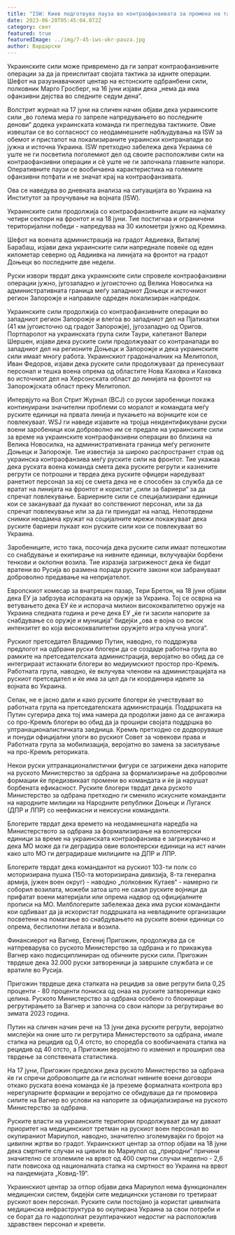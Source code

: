 ```yaml
---
title: "ISW: Киев подготвува пауза во контраофанзивата за промена на тактиката"
date: 2023-06-20T05:45:04.072Z
category: свет
featured: true
featuredImage: ../img/7-45-iws-ukr-pauza.jpg
author: Вардарски
---
```

Украинските сили може привремено да ги запрат контраофанзивните операции за да ја преиспитаат својата тактика за идните операции. Шефот на разузнавачкиот центар на естонските одбранбени сили, полковник Марго Гросберг, на 16 јуни изјави дека „нема да има офанзивни дејства во следните седум дена“.

Волстрит журнал на 17 јуни на сличен начин објави дека украинските сили „во голема мера го запреле напредувањето во последните денови“ додека украинската команда ги прегледува тактиките. Овие извештаи се во согласност со неодамнешните набљудувања на ISW за обемот и пристапот на локализираните украински контранапади во јужна и источна Украина. ISW претходно забележа дека Украина сè уште не ги посветила поголемиот дел од своите расположливи сили на контраофанзивни операции и сè уште не ги започнала главните напори. Оперативните паузи се вообичаена карактеристика на големите офанзивни потфати и не значат крај на контраофанзивата.

Ова се наведува во дневната анализа на ситуацијата во Украина на Институтот за проучување на војната (ISW).

Украинските сили продолжија со контраофанзивните акции на најмалку четири сектори на фронтот и на 18 јуни. Тие постигнаа и ограничени територијални победи - напредуваа на 30 километри јужно од Кремина.

Шефот на воената администрација на градот Авдиевка, Виталиј Барабаш, изјави дека украинските сили напреднале повеќе од еден километар северно од Авдиивка на линијата на фронтот на градот Доњецк во последните две недели.

Руски извори тврдат дека украинските сили спровеле контраофанзивни операции јужно, југозападно и југоисточно од Велика Новосилка на административната граница меѓу западниот Доњецк и источниот регион Запорожје и направиле одреден локализиран напредок.

Украинските сили продолжија со контраофанзивните операции во западниот регион Запорожје и влегоа во западниот дел на Пјатихатки (41 км југоисточно од градот Запорожје), југозападно од Оригов. Портпаролот на украинската група сили Таури, капетанот Валери Шершен, изјави дека руските сили продолжуваат со контранапади во западниот дел на регионите Доњецк и Запорожје и дека украинските сили имаат многу работа. Украинскиот градоначалник на Мелитопол, Иван Федоров, изјави дека руските сили продолжуваат да пренесуваат персонал и тешка воена опрема од областите Нова Каховка и Каховка во источниот дел на Херсонската област до линијата на фронтот на Запорожјската област преку Мелитопол.

Интервјуто на Вол Стрит Журнал (ВСЈ) со руски заробеници покажа континуирани значителни проблеми со моралот и командата меѓу руските единици на првата линија и пукањето на војниците кои се повлекуваат. WSJ ги наведе изјавите на тројца неидентификувани руски воени заробеници кои доброволно им се предале на украинските сили за време на украинските контраофанзивни операции во близина на Велика Новосилка, на административната граница меѓу регионите Доњецк и Запорожје. Тие известија за широко распространет страв од украинска контраофанзива меѓу руските сили на фронтот. Тие укажаа дека руската воена команда смета дека руските регрути и казнените регрути се потрошни и тврдеа дека руските офицери наредуваат ранетиот персонал за кој се смета дека не е способен за служба да се вратат на линијата на фронтот и користат „сили за бариери“ за да спречат повлекување. Бариерните сили се специјализирани единици кои се закануваат да пукаат во сопствениот персонал, или за да спречат повлекување или за да ги принудат на напад. Непотврдени снимки неодамна кружат на социјалните мрежи покажуваат дека руските бариери пукаат кон руските сили кои се повлекуваат во Украина.

Заробениците, исто така, посочија дека руските сили имаат потешкотии со снабдување и екипирање на нивните единици, вклучувајќи борбени тенкови и оклопни возила. Тие изразија загриженост дека ќе бидат вратени во Русија во размена поради руските закони кои забрануваат доброволно предавање на непријателот.

Европскиот комесар за внатрешен пазар, Тери Бретон, на 18 јуни објави дека ЕУ ја забрзува испораката на оружје за Украина. Тој се осврна на ветувањето дека ЕУ ќе и испорача милион висококвалитетно оружје на Украина следната година и рече дека ЕУ „ќе ги засили напорите за снабдување со оружје и муниција“ бидејќи „ова е војна со висок интензитет во која висококвалитетни оружјето игра клучна улога“.

Рускиот претседател Владимир Путин, наводно, го поддржува предлогот на одбрани руски блогери да се создаде работна група во рамките на претседателската администрација, веројатно во обид да се интегрираат истакнати блогери во медиумскиот простор про-Кремљ. Работната група, наводно, ќе вклучува членови на администрацијата на рускиот претседател и ќе има за цел да ги координира идеите за војната во Украина.

Сепак, не е јасно дали и како руските блогери ќе учествуваат во работната група на претседателската администрација. Поддршката на Путин сугерира дека тој има намера да продолжи јавно да се ангажира со про-Кремљ блогери во обид да ја прошири својата поддршка во ултранационалистичката заедница. Кремљ претходно се додворуваше и понуди официјални улоги во рускиот Совет за човекови права и Работната група за мобилизација, веројатно во замена за засилување на про-Кремљ реториката.

Некои руски ултранационалистички фигури се загрижени дека напорите на руското Министерство за одбрана за формализирање на доброволни формации ќе предизвикаат промени во командата и ќе ја нарушат борбената ефикасност. Руските блогери тврдат дека руското Министерство за одбрана претходно ги сменило искусните команданти на народните милиции на Народните републики Доњецк и Луганск (ДПР и ЛПР) со неефикасни и неискусни команданти.

Блогерите тврдат дека времето на неодамнешната наредба на Министерството за одбрана за формализирање на волонтерски единици за време на украинската контраофанзива е загрижувачко и дека МО може да ги деградира овие волонтерски единици на ист начин како што МО ги деградираше милициите на ДПР и ЛПР.

Блогерите тврдат дека командантот на рускиот 103-ти полк со моторизирана пушка (150-та моторизирана дивизија, 8-та генерална армија, јужен воен округ) - наводно „полковник Кутаев“ - намерно ги соборил возилата, можеби затоа што не сакал руските војници да прифатат воени материјали или опрема надвор од официјалните прописи на МО. Милблогерите забележаа дека има руски команданти кои одбиваат да ја искористат поддршката на невладините организации посветени на помагање во снабдувањето на руските воени единици со опрема, беспилотни летала и возила.

Финансиерот на Вагнер, Евгениј Пригожин, продолжува да се натпреварува со руското Министерство за одбрана и го прикажува Вагнер како подисциплиниран од обичните руски сили. Пригожин тврдеше дека 32.000 руски затвореници ја завршиле службата и се вратиле во Русија.

Пригожин тврдеше дека стапката на рецидив за овие регрути била 0,25 проценти - 80 проценти пониска од онаа на руските затвореници како целина. Руското Министерство за одбрана особено го блокираше регрутирањето за Вагнер и започна со свои напори за регрутирање во зимата 2023 година.

Путин на сличен начин рече на 13 јуни дека руските регрути, веројатно мислејќи на оние што ги регрутира Министерството за одбрана, имале стапка на рецидив од 0,4 отсто, во споредба со вообичаената стапка на рецидив од 40 отсто, а Пригожин веројатно го изменил и проширил ова тврдење за сопствената статистика.

На 17 јуни, Пригожин предложи дека руското Министерство за одбрана ќе ги спречи доброволците да ги исполнат нивните воени договори откако руската воена команда ќе ја преземе формалната контрола врз нерегуларните формации и веројатно се обидуваше да ги промовира силите на Вагнер во услови на напорите за официјализирање на руското Министерство за одбрана.

Руските власти на украинските територии продолжуваат да му даваат приоритет на медицинскиот третман на рускиот воен персонал во окупираниот Мариупол, наводно, значително зголемувајќи го бројот на цивилни жртви во градот. Украинскиот центар за отпор објави на 18 јуни дека смртните случаи на цивили во Мариупол од „природни“ причини значително се зголемиле на врвот од 400 смртни случаи неделно - 2,6 пати повисока од националната стапка на смртност во Украина на врвот на пандемијата „Ковид-19“.

Украинскиот центар за отпор објави дека Мариупол нема функционален медицински систем, бидејќи сите медицински установи го третираат рускиот воен персонал. Руските сили постојано ја користат цивилната медицинска инфраструктура во окупирана Украина за свои потреби и се борат да го надополнат резултирачкиот недостиг на расположлив здравствен персонал и кревети.